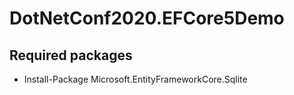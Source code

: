 # DotNetConf2020.EFCore5Demo

## Required packages
- Install-Package Microsoft.EntityFrameworkCore.Sqlite